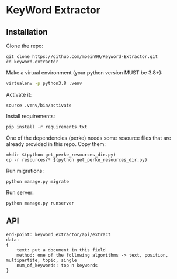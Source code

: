 # KeyWord Extractor

## Installation
Clone the repo:
```
git clone https://github.com/moein99/Keyword-Extractor.git
cd keyword-extractor
```
Make a virtual environment (your python version MUST be 3.8+):
```bash
virtualenv -p python3.8 .venv
```
Activate it:
```
source .venv/bin/activate
```
Install requirements:
```
pip install -r requirements.txt
```
One of the dependencies (perke) needs some resource files that are already provided in this repo. Copy them:
```
mkdir $(python get_perke_resources_dir.py)
cp -r resources/* $(python get_perke_resources_dir.py)
```
Run migrations:
```
python manage.py migrate
```
Run server:
```
python manage.py runserver
```
## API
```
end-point: keyword_extractor/api/extract
data:
{
    text: put a document in this field
    method: one of the following algorithms -> text, position, multipartite, topic, single
    num_of_keywords: top n keywords
}
```
